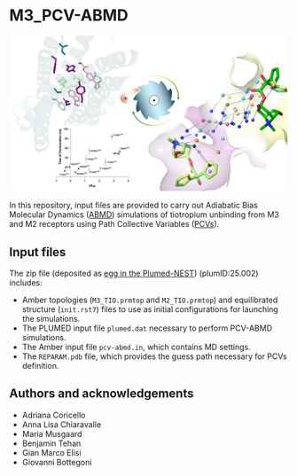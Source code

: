 # M3_PCV-ABMD

<div align="center">
  <img src="https://github.com/gmelisi/M3_PCV-ABMD/blob/main/TOC.jpg" alt="TOC" width="500">
</div>

In this repository, input files are provided to carry out Adiabatic Bias Molecular Dynamics ([ABMD](https://doi.org/10.1063/1.478259)) simulations of tiotropium unbinding from M3 and M2 receptors using Path Collective Variables ([PCVs](https://doi.org/10.1063/1.2432340)). 

## Input files

The zip file (deposited as [egg in the Plumed-NEST](https://www.plumed-nest.org/eggs/25/002/)) (plumID:25.002) includes:
- Amber topologies (`M3_TIO.prmtop` and `M2_TIO.prmtop`) and equilibrated structure (`init.rst7`) files to use as initial configurations for launching the simulations.
- The PLUMED input file `plumed.dat` necessary to perform PCV-ABMD simulations.
- The Amber input file `pcv-abmd.in`, which contains MD settings.
- The `REPARAM.pdb` file, which provides the guess path necessary for PCVs definition.

## Authors and acknowledgements
- Adriana Coricello
- Anna Lisa Chiaravalle
- Maria Musgaard
- Benjamin Tehan
- Gian Marco Elisi
- Giovanni Bottegoni
